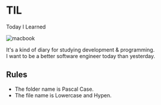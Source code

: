 # TIL
Today I Learned

![macbook](https://media.giphy.com/media/ihcJ8evKgsJtC/giphy.gif)

It's a kind of diary for studying development & programming.
<br />
I want to be a better software engineer today than yesterday.

## Rules
- The folder name is Pascal Case.
- The file name is Lowercase and Hypen.

